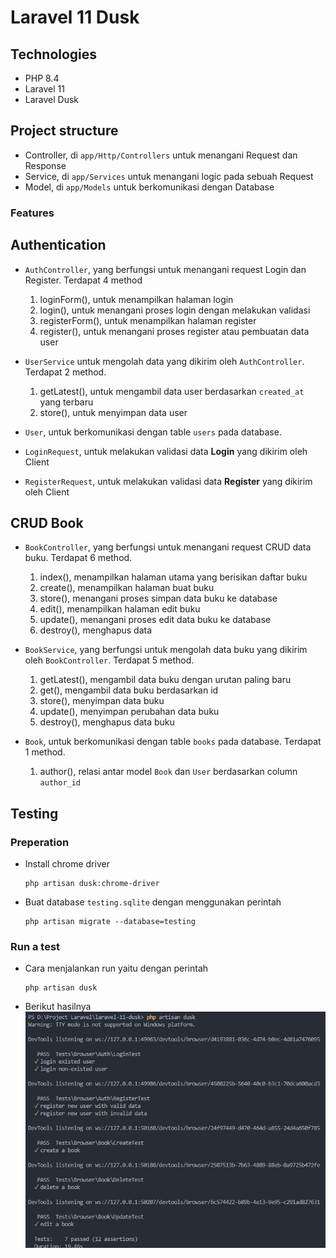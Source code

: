# Laravel 11 Dusk

## Technologies

-   PHP 8.4
-   Laravel 11
-   Laravel Dusk

## Project structure

-   Controller, di `app/Http/Controllers` untuk menangani Request dan Response
-   Service, di `app/Services` untuk menangani logic pada sebuah Request
-   Model, di `app/Models` untuk berkomunikasi dengan Database

### Features

## Authentication

-   `AuthController`, yang berfungsi untuk menangani request Login dan Register. Terdapat 4 method

    1. loginForm(), untuk menampilkan halaman login
    2. login(), untuk menangani proses login dengan melakukan validasi
    3. registerForm(), untuk menampilkan halaman register
    4. register(), untuk menangani proses register atau pembuatan data user

-   `UserService` untuk mengolah data yang dikirim oleh `AuthController`. Terdapat 2 method.

    1. getLatest(), untuk mengambil data user berdasarkan `created_at` yang terbaru
    2. store(), untuk menyimpan data user

-   `User`, untuk berkomunikasi dengan table `users` pada database.
-   `LoginRequest`, untuk melakukan validasi data **Login** yang dikirim oleh Client
-   `RegisterRequest`, untuk melakukan validasi data **Register** yang dikirim oleh Client

## CRUD Book

-   `BookController`, yang berfungsi untuk menangani request CRUD data buku. Terdapat 6 method.

    1. index(), menampilkan halaman utama yang berisikan daftar buku
    2. create(), menampilkan halaman buat buku
    3. store(), menangani proses simpan data buku ke database
    4. edit(), menampilkan halaman edit buku
    5. update(), menangani proses edit data buku ke database
    6. destroy(), menghapus data

-   `BookService`, yang berfungsi untuk mengolah data buku yang dikirim oleh `BookController`. Terdapat 5 method.

    1. getLatest(), mengambil data buku dengan urutan paling baru
    2. get(), mengambil data buku berdasarkan id
    3. store(), menyimpan data buku
    4. update(), menyimpan perubahan data buku
    5. destroy(), menghapus data buku

-   `Book`, untuk berkomunikasi dengan table `books` pada database. Terdapat 1 method.

    1. author(), relasi antar model `Book` dan `User` berdasarkan column `author_id`

## Testing

### Preperation

-   Install chrome driver

    ```
    php artisan dusk:chrome-driver
    ```

-   Buat database `testing.sqlite` dengan menggunakan perintah
    ```
    php artisan migrate --database=testing
    ```

### Run a test

-   Cara menjalankan run yaitu dengan perintah

    ```
    php artisan dusk
    ```

-   Berikut hasilnya
    ![coverage](storage/docs/Screenshot%202024-12-13%20100316.png)
